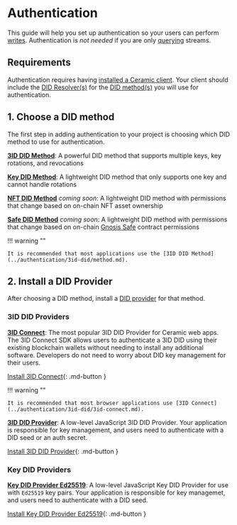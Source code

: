 # Authentication

This guide will help you set up authentication so your users can perform [writes](./writes.md). Authentication is *not needed* if you are only [querying](queries.md) streams.

## **Requirements**
Authentication requires having [installed a Ceramic client](./installation.md). Your client should include the [DID Resolver(s)](../learn/glossary.md#did-resolver) for the [DID method(s)](../learn/glossary.md#did-methods) you will use for authentication.

## **1. Choose a DID method**
The first step in adding authentication to your project is choosing which DID method to use for authentication.

[**3ID DID Method**](../authentication/3id-did/method.md): A powerful DID method that supports multiple keys, key rotations, and revocations

[**Key DID Method**](../authentication/key-did/method.md): A lightweight DID method that only supports one key and cannot handle rotations

[**NFT DID Method**](../authentication/nft-did/method.md) *coming soon*: A lightweight DID method with permissions that change based on on-chain NFT asset ownership

[**Safe DID Method**](../authentication/safe-did/method.md) *coming soon*: A lightweight DID method with permissions that change based on on-chain [Gnosis Safe](https://gnosis-safe.io/) contract permissions

!!! warning ""

    It is recommended that most applications use the [3ID DID Method](../authentication/3id-did/method.md).


## **2. Install a DID Provider**
After choosing a DID method, install a [DID provider](../learn/glossary.md#did-providers) for that method.

### 3ID DID Providers

[**3ID Connect**](../authentication/3id-did/3id-connect.md): The most popular 3ID DID Provider for Ceramic web apps. The 3ID Connect SDK allows users to authenticate a 3ID DID using their existing blockchain wallets without needing to install any additional software. Developers do not need to worry about DID key management for their users.

[Install 3ID Connect](../authentication/3id-did/3id-connect.md){: .md-button }

!!! warning ""

    It is recommended that most browser applications use [3ID Connect](../authentication/3id-did/3id-connect.md).
    
    
[**3ID DID Provider**](../authentication/3id-did/provider.md): A low-level JavaScript 3ID DID Provider. Your application is responsible for key management, and users need to authenticate with a DID seed or an auth secret.

[Install 3ID DID Provider](../authentication/3id-did/provider.md){: .md-button }

### Key DID Providers

[**Key DID Provider Ed25519**](../authentication/key-did/provider.md): A low-level JavaScript Key DID Provider for use with `Ed25519` key pairs. Your application is responsible for key managemet, and users need to authenticate with a DID seed.

[Install Key DID Provider Ed25519](../authentication/key-did/provider.md){: .md-button }


</br>
</br>
</br>

